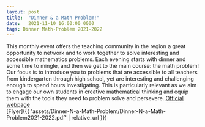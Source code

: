 ```yaml
---
layout: post
title:  "Dinner & a Math Problem!"
date:   2021-11-10 16:00:00 0000
tags: Dinner Math-Problem 2021-2022
---
```

<!-- The Inland Empire Math Teachers’ Circle presents Dinner and a Math Problem! -->
This monthly event offers the teaching community in the region a great opportunity to network and to work together to solve interesting and accessible mathematics problems. Each evening starts with dinner and some time to mingle, and then we get to the main course: the math problem! Our focus is to introduce you to problems that are accessible to all teachers from kindergarten through high school, yet are interesting and challenging enough to spend hours investigating. This is particularly relevant as we aim to engage our own students in creative mathematical thinking and equip them with the tools they need to problem solve and persevere. 
[Official webpage](https://www.csusb.edu/ceme/current-programs/dinner-math-problem)  
[Flyer]({{ 'assets/Dinner-N-a-Math-Problem/Dinner-N-a-Math-Problem2021-2022.pdf' | relative_url }})